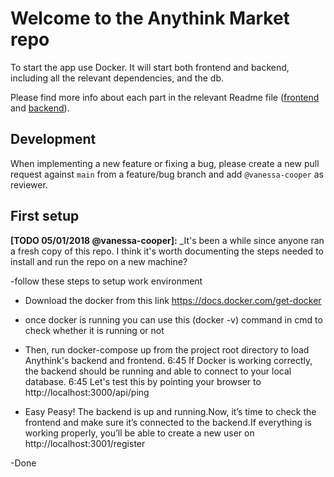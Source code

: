 # Welcome to the Anythink Market repo

To start the app use Docker. It will start both frontend and backend, including all the relevant dependencies, and the db.

Please find more info about each part in the relevant Readme file ([frontend](frontend/readme.md) and [backend](backend/README.md)).

## Development

When implementing a new feature or fixing a bug, please create a new pull request against `main` from a feature/bug branch and add `@vanessa-cooper` as reviewer.

## First setup

**[TODO 05/01/2018 @vanessa-cooper]:** _It's been a while since anyone ran a fresh copy of this repo. I think it's worth documenting the steps needed to install and run the repo on a new machine?

-follow these steps to setup work environment
- Download the docker from this link https://docs.docker.com/get-docker
- once docker is running you can use this (docker -v) command in cmd to check whether it is running or not
- Then, run docker-compose up from the project root directory to load Anythink's backend and frontend. 6:45 If Docker is working correctly, the backend should be running and able to connect to your local database. 6:45 Let's test this by pointing your browser to http://localhost:3000/api/ping

- Easy Peasy! The backend is up and running.Now, it’s time to check the frontend and make sure it’s connected to the backend.If everything is working properly, you’ll be able to create a new user on http://localhost:3001/register

-Done
